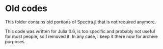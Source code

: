# Old codes

This folder contains old portions of Spectra.jl that is not required anymore.

This code was written for Julia 0.6, is too specific and probably not useful
for most people, so I removed it. In any case, I keep it there now for
archive purposes.
